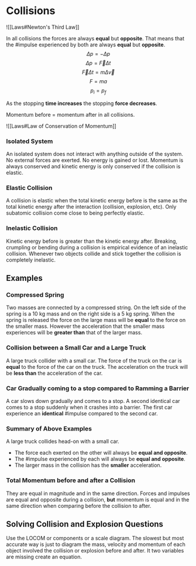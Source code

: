 # Collisions
![[Laws#Newton's Third Law]]

In all collisions the forces are always **equal** but **opposite**.
That means that the #impulse experienced by both are always **equal** but **opposite**.
$$ \Delta{p} = -\Delta{p} $$
$$ \Delta{p} = \vec{F}\Delta{t} $$
$$ \vec{F}\Delta{t} = m\Delta\vec{v} $$
$$ F = ma $$
$$ p_i = p_f $$

As the stopping **time increases** the stopping **force decreases**.

Momentum before = momentum after in all collisions.

![[Laws#Law of Conservation of Momentum]]

### Isolated System
An isolated system does not interact with anything outside of the system. No external forces are exerted. No energy is gained or lost.
Momentum is always conserved and kinetic energy is only conserved if the collision is elastic.

### Elastic Collision
A collision is elastic when the total kinetic energy before is the same as the total kinetic energy after the interaction (collision, explosion, etc). Only subatomic collision come close to being perfectly elastic.

### Inelastic Collision
Kinetic energy before is greater than the kinetic energy after.
Breaking, crumpling or bending during a collision is empirical evidence of an inelastic collision.
Whenever two objects collide and stick together the collision is completely inelastic.

## Examples
### Compressed Spring
Two masses are connected by a compressed string. On the left side of the spring is a 10 kg mass and on the right side is a 5 kg spring. When the spring is released the force on the large mass will be **equal** to the force on the smaller mass. However the acceleration that the smaller mass experiences will be **greater than** that of the larger mass.

 ### Collision between a Small Car and a Large Truck
 A large truck collider with a small car. The force of the truck on the car is **equal** to the force of the car on the truck. The acceleration on the truck will be **less than** the acceleration of the car.

 ### Car Gradually coming to a stop compared to Ramming a Barrier
 A car slows down gradually and comes to a stop. A second identical car comes to a stop suddenly when it crashes into a barrier. The first car experience an **identical** #impulse compared to the second car.

 ### Summary of Above Examples
 A large truck collides head-on with a small car.
  - The force each exerted on the other will always be **equal and opposite**.
  - The #impulse experienced by each will always be **equal and opposite**.
  - The larger mass in the collision has the **smaller** acceleration.

### Total Momentum before and after a Collision
They are equal in magnitude and in the same direction. 
Forces and impulses are equal and opposite during a collision, **but** momentum is equal and in the same direction when comparing before the collision to after.

## Solving Collision and Explosion Questions
Use the LOCOM or components or a scale diagram. The slowest but most accurate way is just to diagram the mass, velocity and momentum of each object involved the collision or explosion before and after. It two variables are missing create an equation.